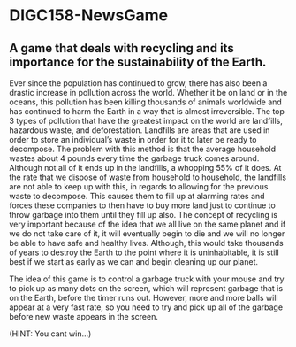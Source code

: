 # DIGC158-NewsGame
## A game that deals with recycling and its importance for the sustainability of the Earth.
Ever since the population has continued to grow, there has also been a drastic increase in pollution across the world. Whether it be on land or in the oceans, this pollution has been killing thousands of animals worldwide and has continued to harm the Earth in a way that is almost irreversible. The top 3 types of pollution that have the greatest impact on the world are landfills, hazardous waste, and deforestation. Landfills are areas that are used in order to store an individual’s waste in order for it to later be ready to decompose. The problem with this method is that the average household wastes about 4 pounds every time the garbage truck comes around. Although not all of it ends up in the landfills, a whopping 55% of it does. At the rate that we dispose of waste from household to household, the landfills are not able to keep up with this, in regards to allowing for the previous waste to decompose. This causes them to fill up at alarming rates and forces these companies to then have to buy more land just to continue to throw garbage into them until they fill up also. The concept of recycling is very important because of the idea that we all live on the same planet and if we do not take care of it, it will eventually begin to die and we will no longer be able to have safe and healthy lives. Although, this would take thousands of years to destroy the Earth to the point where it is uninhabitable, it is still best if we start as early as we can and begin cleaning up our planet.
	
 The idea of this game is to control a garbage truck with your mouse and try to pick up as many dots on the screen, which will represent garbage that is on the Earth, before the timer runs out. However, more and more balls will appear at a very fast rate, so you need to try and pick up all of the garbage before new waste appears in the screen. 
 
 (HINT: You cant win…)
